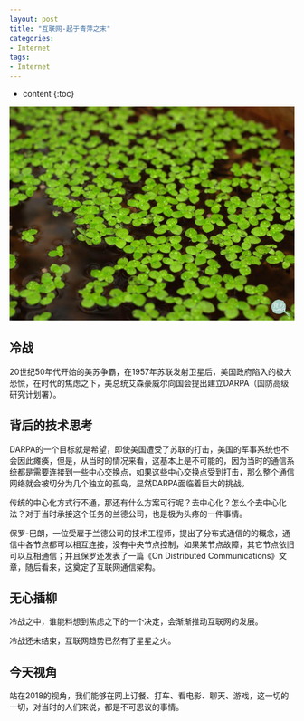 ```yaml
---
layout: post
title: "互联网-起于青萍之末"
categories: 
- Internet
tags:
- Internet
---
```


* content
{:toc}

![青萍之末](/css/pics/2018-05-12-it-start-wind.jpg)

## 冷战
20世纪50年代开始的美苏争霸，在1957年苏联发射卫星后，美国政府陷入的极大恐慌，在时代的焦虑之下，美总统艾森豪威尔向国会提出建立DARPA（国防高级研究计划署）。

## 背后的技术思考
DARPA的一个目标就是希望，即使美国遭受了苏联的打击，美国的军事系统也不会因此瘫痪，但是，从当时的情况来看，这基本上是不可能的，因为当时的通信系统都是需要连接到一些中心交换点，如果这些中心交换点受到打击，那么整个通信网络就会被切分为几个独立的孤岛，显然DARPA面临着巨大的挑战。

传统的中心化方式行不通，那还有什么方案可行呢？去中心化？怎么个去中心化法？对于当时承接这个任务的兰德公司，也是极为头疼的一件事情。

保罗-巴朗，一位受雇于兰德公司的技术工程师，提出了分布式通信的的概念，通信中各节点都可以相互连接，没有中央节点控制，如果某节点故障，其它节点依旧可以互相通信；并且保罗还发表了一篇《On Distributed Communications》文章，随后看来，这奠定了互联网通信架构。

## 无心插柳
冷战之中，谁能料想到焦虑之下的一个决定，会渐渐推动互联网的发展。

冷战还未结束，互联网趋势已然有了星星之火。

## 今天视角
站在2018的视角，我们能够在网上订餐、打车、看电影、聊天、游戏，这一切的一切，对当时的人们来说，都是不可思议的事情。

